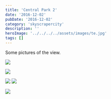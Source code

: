 ```yaml
---
title: 'Central Park 2'
date: '2016-12-02'
pubDate: '2016-12-02'
category: 'skyscrapercity'
description: ''
heroImage: '../../../../assets/images/te.jpg'
tags: []
---
```


Some pictures of the view.

[![](http://malparty.fr/wp-content/uploads/2016/12/wp-image-857563903jpg.jpg)](http://malparty.fr/wp-content/uploads/2016/12/wp-image-857563903jpg.jpg)

[![](http://malparty.fr/wp-content/uploads/2016/12/wp-image-1524895819jpg.jpg)](http://malparty.fr/wp-content/uploads/2016/12/wp-image-1524895819jpg.jpg)

[![](http://malparty.fr/wp-content/uploads/2016/12/wp-image-262192832jpg.jpg)](http://malparty.fr/wp-content/uploads/2016/12/wp-image-262192832jpg.jpg) [![](http://malparty.fr/wp-content/uploads/2016/12/wp-image-741414821jpg.jpg)](http://malparty.fr/wp-content/uploads/2016/12/wp-image-741414821jpg.jpg)

[![](http://malparty.fr/wp-content/uploads/2016/12/wp-image-2050102342jpg.jpg)](http://malparty.fr/wp-content/uploads/2016/12/wp-image-2050102342jpg.jpg)
